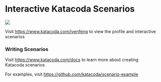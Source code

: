 # Interactive Katacoda Scenarios

[![](http://shields.katacoda.com/katacoda/ivenfeng/count.svg)](https://www.katacoda.com/ivenfeng "Get your profile on Katacoda.com")

Visit https://www.katacoda.com/ivenfeng to view the profile and interactive scenarios

### Writing Scenarios
Visit https://www.katacoda.com/docs to learn more about creating Katacoda scenarios

For examples, visit https://github.com/katacoda/scenario-example

